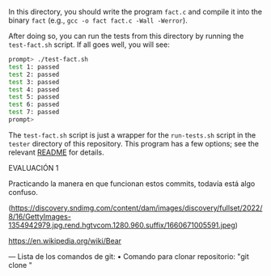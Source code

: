 
In this directory, you should write the program `fact.c` and compile it into
the binary `fact` (e.g., `gcc -o fact fact.c -Wall -Werror`).

After doing so, you can run the tests from this directory by running the
`test-fact.sh` script. If all goes well, you will see:

```sh
prompt> ./test-fact.sh
test 1: passed
test 2: passed
test 3: passed
test 4: passed
test 5: passed
test 6: passed
test 7: passed
prompt>
```

The `test-fact.sh` script is just a wrapper for the `run-tests.sh` script in
the `tester` directory of this repository. This program has a few options; see
the relevant
[README](https://github.com/remzi-arpacidusseau/ostep-projects/blob/master/tester/README.md)
for details.

EVALUACIÓN 1

Practicando la manera en que funcionan estos commits, todavía está algo confuso.

(https://discovery.sndimg.com/content/dam/images/discovery/fullset/2022/8/16/GettyImages-1354942979.jpg.rend.hgtvcom.1280.960.suffix/1660671005591.jpeg)

https://en.wikipedia.org/wiki/Bear

— Lista de los comandos de git:
• Comando para clonar repositorio: "git clone <urldelrepo>"
